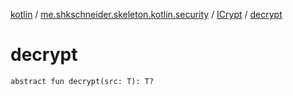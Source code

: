 [kotlin](../../index.md) / [me.shkschneider.skeleton.kotlin.security](../index.md) / [ICrypt](index.md) / [decrypt](./decrypt.md)

# decrypt

`abstract fun decrypt(src: T): T?`